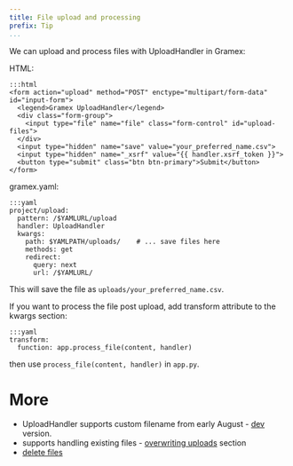 ```yaml
---
title: File upload and processing
prefix: Tip
...
```


We can upload and process files with UploadHandler in Gramex:

HTML:

    :::html
    <form action="upload" method="POST" enctype="multipart/form-data" id="input-form">
      <legend>Gramex UploadHandler</legend>
      <div class="form-group">
        <input type="file" name="file" class="form-control" id="upload-files">
      </div>
      <input type="hidden" name="save" value="your_preferred_name.csv">
      <input type="hidden" name="_xsrf" value="{{ handler.xsrf_token }}">
      <button type="submit" class="btn btn-primary">Submit</button>
    </form>

gramex.yaml:

    :::yaml
    project/upload:
      pattern: /$YAMLURL/upload
      handler: UploadHandler
      kwargs:
        path: $YAMLPATH/uploads/    # ... save files here
        methods: get
        redirect:
          query: next
          url: /$YAMLURL/

This will save the file as `uploads/your_preferred_name.csv`.

If you want to process the file post upload, add transform attribute to the kwargs section:

    :::yaml
    transform:
      function: app.process_file(content, handler)

then use `process_file(content, handler)` in `app.py`.

More
====

- UploadHandler supports custom filename from early August - [dev](https://code.gramener.com/cto/gramex/tree/dev) version.
- supports handling existing files - [overwriting uploads](../uploadhandler/#overwriting-uploads) section
- [delete files](../uploadhandler/#upload-deletion)
